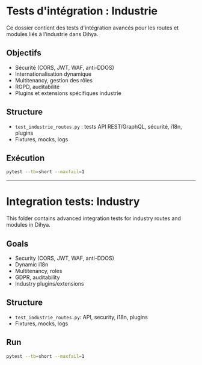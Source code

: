 # Tests d'intégration : Industrie

Ce dossier contient des tests d'intégration avancés pour les routes et modules liés à l'industrie dans Dihya.

## Objectifs
- Sécurité (CORS, JWT, WAF, anti-DDOS)
- Internationalisation dynamique
- Multitenancy, gestion des rôles
- RGPD, auditabilité
- Plugins et extensions spécifiques industrie

## Structure
- `test_industrie_routes.py` : tests API REST/GraphQL, sécurité, i18n, plugins
- Fixtures, mocks, logs

## Exécution
```bash
pytest --tb=short --maxfail=1
```

---

# Integration tests: Industry

This folder contains advanced integration tests for industry routes and modules in Dihya.

## Goals
- Security (CORS, JWT, WAF, anti-DDOS)
- Dynamic i18n
- Multitenancy, roles
- GDPR, auditability
- Industry plugins/extensions

## Structure
- `test_industrie_routes.py`: API, security, i18n, plugins
- Fixtures, mocks, logs

## Run
```bash
pytest --tb=short --maxfail=1
```
